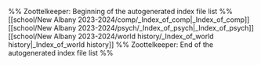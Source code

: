 %% Zoottelkeeper: Beginning of the autogenerated index file list  %%
 [[school/New Albany 2023-2024/comp/_Index_of_comp|_Index_of_comp]]
 [[school/New Albany 2023-2024/psych/_Index_of_psych|_Index_of_psych]]
 [[school/New Albany 2023-2024/world history/_Index_of_world history|_Index_of_world history]]
%% Zoottelkeeper: End of the autogenerated index file list  %%
